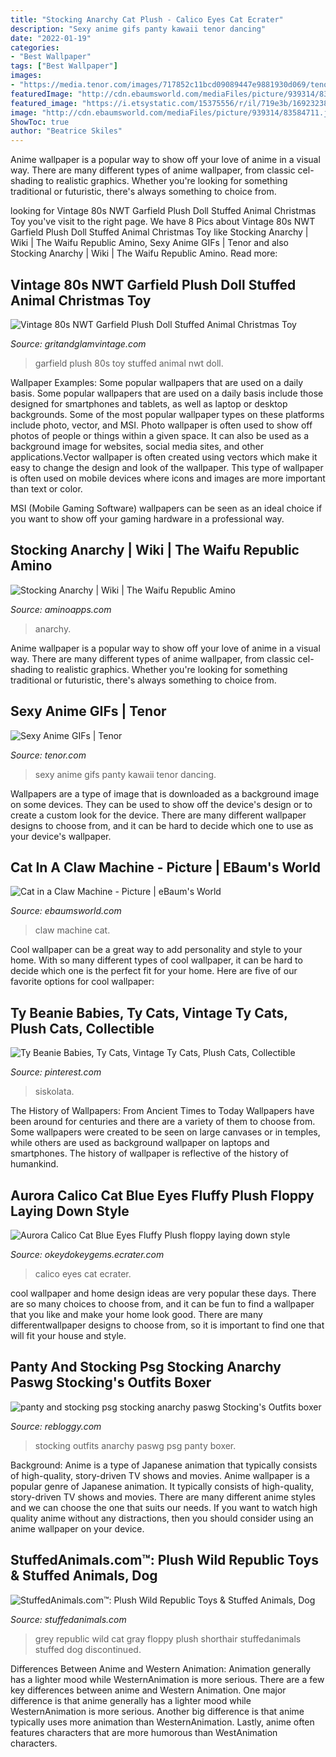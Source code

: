 ```yaml
---
title: "Stocking Anarchy Cat Plush - Calico Eyes Cat Ecrater"
description: "Sexy anime gifs panty kawaii tenor dancing"
date: "2022-01-19"
categories:
- "Best Wallpaper"
tags: ["Best Wallpaper"]
images:
- "https://media.tenor.com/images/717852c11bcd09089447e9881930d069/tenor.gif"
featuredImage: "http://cdn.ebaumsworld.com/mediaFiles/picture/939314/83584711.jpg"
featured_image: "https://i.etsystatic.com/15375556/r/il/719e3b/1692323818/il_fullxfull.1692323818_aqok.jpg"
image: "http://cdn.ebaumsworld.com/mediaFiles/picture/939314/83584711.jpg"
ShowToc: true
author: "Beatrice Skiles"
---
```



Anime wallpaper is a popular way to show off your love of anime in a visual way. There are many different types of anime wallpaper, from classic cel-shading to realistic graphics. Whether you're looking for something traditional or futuristic, there's always something to choice from.

	

		
looking for Vintage 80s NWT Garfield Plush Doll Stuffed Animal Christmas Toy you've visit to the right page. We have 8 Pics about Vintage 80s NWT Garfield Plush Doll Stuffed Animal Christmas Toy like Stocking Anarchy | Wiki | The Waifu Republic Amino, Sexy Anime GIFs | Tenor and also Stocking Anarchy | Wiki | The Waifu Republic Amino. Read more:
		
    
## Vintage 80s NWT Garfield Plush Doll Stuffed Animal Christmas Toy

<img loading=lazy src="https://i.etsystatic.com/15375556/r/il/719e3b/1692323818/il_fullxfull.1692323818_aqok.jpg" onerror="this.onerror=null;this.src='https://tse3.mm.bing.net/th?id=OIP.OjF0LBnje0gPTBTpvRfoKAHaJ4&amp;pid=15.1';" alt="Vintage 80s NWT Garfield Plush Doll Stuffed Animal Christmas Toy">

_Source: gritandglamvintage.com_

>garfield plush 80s toy stuffed animal nwt doll. 

	

Wallpaper Examples: Some popular wallpapers that are used on a daily basis.
Some popular wallpapers that are used on a daily basis include those designed for smartphones and tablets, as well as laptop or desktop backgrounds. Some of the most popular wallpaper types on these platforms include photo, vector, and MSI. 
Photo wallpaper is often used to show off photos of people or things within a given space. It can also be used as a background image for websites, social media sites, and other applications.Vector wallpaper is often created using vectors which make it easy to change the design and look of the wallpaper. This type of wallpaper is often used on mobile devices where icons and images are more important than text or color. 

MSI (Mobile Gaming Software) wallpapers can be seen as an ideal choice if you want to show off your gaming hardware in a professional way.

    
## Stocking Anarchy | Wiki | The Waifu Republic Amino

<img loading=lazy src="https://pm1.narvii.com/7000/00a801b5586916e03a2bdf82f73a5c0b5946b066r1-402-749v2_hq.jpg" onerror="this.onerror=null;this.src='https://tse1.mm.bing.net/th?id=OIP.FBxhC8Q0xuvphtisygHXIQAAAA&amp;pid=15.1';" alt="Stocking Anarchy | Wiki | The Waifu Republic Amino">

_Source: aminoapps.com_

>anarchy. 

	

Anime wallpaper is a popular way to show off your love of anime in a visual way. There are many different types of anime wallpaper, from classic cel-shading to realistic graphics. Whether you're looking for something traditional or futuristic, there's always something to choice from.

    
## Sexy Anime GIFs | Tenor

<img loading=lazy src="https://media.tenor.com/images/717852c11bcd09089447e9881930d069/tenor.gif" onerror="this.onerror=null;this.src='https://tse2.mm.bing.net/th?id=OIP.cXhSwRvNCQiUR-mIGTDQaQAAAA&amp;pid=15.1';" alt="Sexy Anime GIFs | Tenor">

_Source: tenor.com_

>sexy anime gifs panty kawaii tenor dancing. 

	

Wallpapers are a type of image that is downloaded as a background image on some devices. They can be used to show off the device's design or to create a custom look for the device. There are many different wallpaper designs to choose from, and it can be hard to decide which one to use as your device's wallpaper.

    
## Cat In A Claw Machine - Picture | EBaum&#039;s World

<img loading=lazy src="http://cdn.ebaumsworld.com/mediaFiles/picture/939314/83584711.jpg" onerror="this.onerror=null;this.src='https://tse4.mm.bing.net/th?id=OIP.DovfM-evGdc_gfpvgiyJ0gHaJ4&amp;pid=15.1';" alt="Cat in a Claw Machine - Picture | eBaum&#039;s World">

_Source: ebaumsworld.com_

>claw machine cat. 

	

Cool wallpaper can be a great way to add personality and style to your home. With so many different types of cool wallpaper, it can be hard to decide which one is the perfect fit for your home. Here are five of our favorite options for cool wallpaper: 

    
## Ty Beanie Babies, Ty Cats, Vintage Ty Cats, Plush Cats, Collectible

<img loading=lazy src="https://i.pinimg.com/originals/51/c0/dc/51c0dcf889658f9a5410841ea49b15c7.jpg" onerror="this.onerror=null;this.src='https://tse2.mm.bing.net/th?id=OIP._QU9y-OaxS90fDxNAhjegQHaHa&amp;pid=15.1';" alt="Ty Beanie Babies, Ty Cats, Vintage Ty Cats, Plush Cats, Collectible">

_Source: pinterest.com_

>siskolata. 

	

The History of Wallpapers: From Ancient Times to Today
Wallpapers have been around for centuries and there are a variety of them to choose from. Some wallpapers were created to be seen on large canvases or in temples, while others are used as background wallpaper on laptops and smartphones. The history of wallpaper is reflective of the history of humankind.

    
## Aurora Calico Cat Blue Eyes Fluffy Plush Floppy Laying Down Style

<img loading=lazy src="http://s.ecrater.com/stores/152488/4ff5d10ad7dd7_152488b.jpg" onerror="this.onerror=null;this.src='https://tse2.mm.bing.net/th?id=OIP.F_2wuvfE4WesNF8w10aEzwHaFj&amp;pid=15.1';" alt="Aurora Calico Cat Blue Eyes Fluffy Plush floppy laying down style">

_Source: okeydokeygems.ecrater.com_

>calico eyes cat ecrater. 

	

cool wallpaper and home design ideas are very popular these days. There are so many choices to choose from, and it can be fun to find a wallpaper that you like and make your home look good. There are many differentwallpaper designs to choose from, so it is important to find one that will fit your house and style.

    
## Panty And Stocking Psg Stocking Anarchy Paswg Stocking&#039;s Outfits Boxer

<img loading=lazy src="http://31.media.tumblr.com/0239987f2d3408823616225aa6b4d3c8/tumblr_n8iuovgrRe1slqcxko1_500.png" onerror="this.onerror=null;this.src='https://tse4.mm.bing.net/th?id=OIP.daHKjtH08pQhgwGVdDLpyQHaEN&amp;pid=15.1';" alt="panty and stocking psg stocking anarchy paswg Stocking&#039;s Outfits boxer">

_Source: rebloggy.com_

>stocking outfits anarchy paswg psg panty boxer. 

	

Background: Anime is a type of Japanese animation that typically consists of high-quality, story-driven TV shows and movies.
Anime wallpaper is a popular genre of Japanese animation. It typically consists of high-quality, story-driven TV shows and movies. There are many different anime styles and we can choose the one that suits our needs. If you want to watch high quality anime without any distractions, then you should consider using an anime wallpaper on your device.

    
## StuffedAnimals.com™: Plush Wild Republic Toys &amp; Stuffed Animals, Dog

<img loading=lazy src="https://www.stuffedanimals.com/v/vspfiles/photos/80691-2.jpg" onerror="this.onerror=null;this.src='https://tse3.mm.bing.net/th?id=OIP.zPd82MZAZriXhPEKwisFwwHaHa&amp;pid=15.1';" alt="StuffedAnimals.com™: Plush Wild Republic Toys &amp; Stuffed Animals, Dog">

_Source: stuffedanimals.com_

>grey republic wild cat gray floppy plush shorthair stuffedanimals stuffed dog discontinued. 

	

Differences Between Anime and Western Animation: Animation generally has a lighter mood while WesternAnimation is more serious.
There are a few key differences between anime and Western Animation. One major difference is that anime generally has a lighter mood while WesternAnimation is more serious. Another big difference is that anime typically uses more animation than WesternAnimation. Lastly, anime often features characters that are more humorous than WestAnimation characters.

